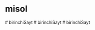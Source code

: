 # misol
#   b i r i n c h i S a y t  
 #   b i r i n c h i S a y t  
 #   b i r i n c h i S a y t  
 